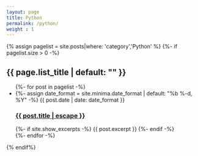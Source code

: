 ```yaml
---
layout: page
title: Python
permalink: /python/
weight : 1
---
```

{% assign pagelist = site.posts|where: 'category','Python' %}
{%- if pagelist.size > 0 -%}
    <div>
    <h2 class="post-list-heading">{{ page.list_title | default: "" }}</h2>
    <ul class="post-list">
      {%- for post in pagelist -%}
      <li>
        {%- assign date_format = site.minima.date_format | default: "%b %-d, %Y" -%}
        <span class="post-meta">{{ post.date | date: date_format }}</span>
        <h3>
          <a class="post-link" href="{{ post.url | relative_url }}">
            {{ post.title | escape }}
          </a>
        </h3>
        {%- if site.show_excerpts -%}
          {{ post.excerpt }}
        {%- endif -%}
      </li>
      {%- endfor -%}
    </ul>
    </div>
{% endif%}